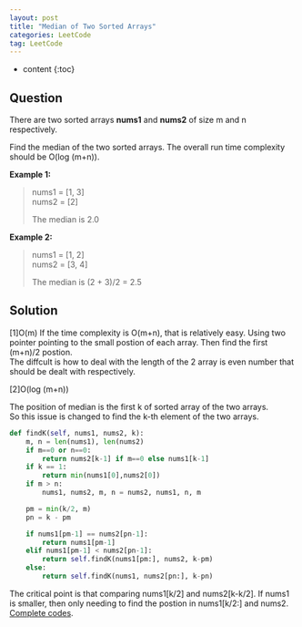 ```yaml
---
layout: post
title: "Median of Two Sorted Arrays"
categories: LeetCode
tag: LeetCode
---
```

 
* content
{:toc}

## Question

There are two sorted arrays **nums1** and **nums2** of size m and n respectively.

Find the median of the two sorted arrays. The overall run time complexity should be O(log (m+n)).

**Example 1:**

> nums1 = [1, 3]  
> nums2 = [2]
>
> The median is 2.0




**Example 2:**

> nums1 = [1, 2]  
> nums2 = [3, 4]
> 
> The median is (2 + 3)/2 = 2.5

## Solution

[1]O(m)
If the time complexity is O(m+n), that is relatively easy. Using two pointer pointing to the small postion of each array. Then find the first (m+n)/2 postion.  
The diffcult is how to deal with the length of the 2 array is even number that should be dealt with respectively.

[2]O(log (m+n))

The position of median is the first k of sorted array of the two arrays.  
So this issue is changed to find the k-th element of the two arrays.

```python
def findK(self, nums1, nums2, k):
    m, n = len(nums1), len(nums2)
    if m==0 or n==0:
        return nums2[k-1] if m==0 else nums1[k-1]
    if k == 1:
        return min(nums1[0],nums2[0])
    if m > n:
        nums1, nums2, m, n = nums2, nums1, n, m

    pm = min(k/2, m)
    pn = k - pm

    if nums1[pm-1] == nums2[pn-1]:
        return nums1[pm-1]
    elif nums1[pm-1] < nums2[pn-1]:
        return self.findK(nums1[pm:], nums2, k-pm)
    else:
        return self.findK(nums1, nums2[pn:], k-pn)
```
The critical point is that comparing nums1[k/2] and nums2[k-k/2]. If nums1 is smaller, then only needing to find the postion in nums1[k/2:] and nums2.  
[Complete codes](https://github.com/deniswu1202/LeetCode/blob/master/src/4_Median_of_Two_Sorted_Arrays.py).  


